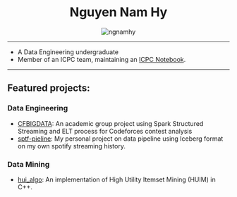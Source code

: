 <h1 align="center">Nguyen Nam Hy</h1>

<p align="center">
  <img src="https://komarev.com/ghpvc/?username=ngnamhy&label=Profile%20views&color=0e75b6&style=flat" alt="ngnamhy" />
</p>

---
- A Data Engineering undergraduate
- Member of an ICPC team, maintaining an [ICPC Notebook](https://github.com/ngnamhy/ICPC-Notebook).

--- 
## Featured projects: 
### Data Engineering
- [CFBIGDATA](https://github.com/ngnamhy/CFBIGDATA): An academic group project using Spark Structured Streaming and ELT process for Codeforces contest analysis
- [sptf-pieline](https://github.com/ngnamhy/sptf-pipeline): My personal project on data pipeline using Iceberg format on my own spotify streaming history.

### Data Mining 
- [hui_algo](https://github.com/ngnamhy/hui_algo): An implementation of High Utility Itemset Mining (HUIM) in C++.
